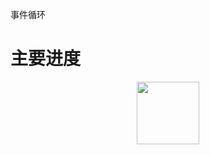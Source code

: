 事件循环
# 主要进度
<p align="center">
    <img style="height: 100px;width: 100px;" src="https://i0.hdslb.com/bfs/archive/38e7c61d96cad505e85d921b674295674bc6b9da.jpg@672w_378h_1c_!web-search-common-cover.avif">
</p>
